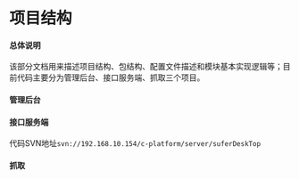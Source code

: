 # 项目结构

#### 总体说明
该部分文档用来描述项目结构、包结构、配置文件描述和模块基本实现逻辑等；目前代码主要分为管理后台、接口服务端、抓取三个项目。
#### 管理后台

#### 接口服务端
代码SVN地址```svn://192.168.10.154/c-platform/server/suferDeskTop```


#### 抓取
